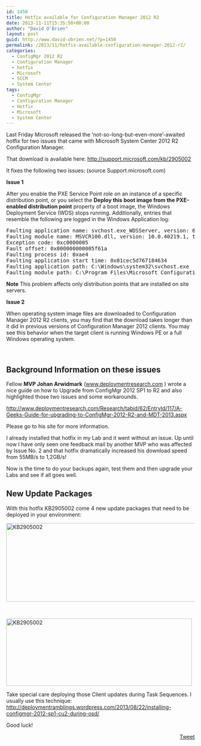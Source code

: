 ```yaml
---
id: 1450
title: Hotfix available for Configuration Manager 2012 R2
date: 2013-11-11T15:35:58+00:00
author: "David O'Brien"
layout: post
guid: http://www.david-obrien.net/?p=1450
permalink: /2013/11/hotfix-available-configuration-manager-2012-r2/
categories:
  - ConfigMgr 2012 R2
  - Configuration Manager
  - hotfix
  - Microsoft
  - SCCM
  - System Center
tags:
  - ConfigMgr
  - Configuration Manager
  - Hotfix
  - Microsoft
  - System Center
---
```

Last Friday Microsoft released the ‘not-so-long-but-even-more’-awaited hotfix for two issues that came with Microsoft System Center 2012 R2 Configuration Manager.

That download is available here: <a href="http://support.microsoft.com/kb/2905002" onclick="_gaq.push(['_trackEvent', 'outbound-article', 'http://support.microsoft.com/kb/2905002', 'http://support.microsoft.com/kb/2905002']);" >http://support.microsoft.com/kb/2905002</a>

It fixes the following two issues: (source Support.microsoft.com)

**Issue 1**

After you enable the PXE Service Point role on an instance of a specific distribution point, or you select the **Deploy this boot image from the PXE-enabled distribution point** property of a boot image, the Windows Deployment Service (WDS) stops running. Additionally, entries that resemble the following are logged in the Windows Application log:

<pre>Faulting application name: svchost.exe_WDSServer, version: 6.3.9600.16384, time stamp: 0x5215dfe3
Faulting module name: MSVCR100.dll, version: 10.0.40219.1, time stamp: 0x4d5f034a
Exception code: 0xc0000005
Fault offset: 0x000000000005f61a
Faulting process id: 0xae4
Faulting application start time: 0x01cec5d767184634
Faulting application path: C:\Windows\system32\svchost.exe
Faulting module path: C:\Program Files\Microsoft Configuration Manager\bin\x64\MSVCR100.dll</pre>

**Note** This problem affects only distribution points that are installed on site servers.

**Issue 2**

When operating system image files are downloaded to Configuration Manager 2012 R2 clients, you may find that the download takes longer than it did in previous versions of Configuration Manager 2012 clients. You may see this behavior when the target client is running Windows PE or a full Windows operating system.

&nbsp;

## Background Information on these issues

Fellow **MVP Johan Arwidmark** (<a href="http://www.deploymentresearch.com" onclick="_gaq.push(['_trackEvent', 'outbound-article', 'http://www.deploymentresearch.com', 'www.deploymentresearch.com']);" >www.deploymentresearch.com</a> ) wrote a nice guide on how to Upgrade from ConfigMgr 2012 SP1 to R2 and also highlighted those two issues and some workarounds.

<a href="http://www.deploymentresearch.com/Research/tabid/62/EntryId/117/A-Geeks-Guide-for-upgrading-to-ConfigMgr-2012-R2-and-MDT-2013.aspx" onclick="_gaq.push(['_trackEvent', 'outbound-article', 'http://www.deploymentresearch.com/Research/tabid/62/EntryId/117/A-Geeks-Guide-for-upgrading-to-ConfigMgr-2012-R2-and-MDT-2013.aspx', 'http://www.deploymentresearch.com/Research/tabid/62/EntryId/117/A-Geeks-Guide-for-upgrading-to-ConfigMgr-2012-R2-and-MDT-2013.aspx']);" >http://www.deploymentresearch.com/Research/tabid/62/EntryId/117/A-Geeks-Guide-for-upgrading-to-ConfigMgr-2012-R2-and-MDT-2013.aspx</a>

Please go to his site for more information.

I already installed that hotfix in my Lab and it went without an issue. Up until now I have only seen one feedback mail by another MVP who was affected by Issue No. 2 and that hotfix dramatically increased his download speed from 55MB/s to 1,2GB/s!

Now is the time to do your backups again, test them and then upgrade your Labs and see if all goes well.

## New Update Packages

With this hotfix KB2905002 come 4 new update packages that need to be deployed in your environment:

<a href="http://www.david-obrien.net/wp-content/uploads/2013/11/updates_console.jpg" onclick="_gaq.push(['_trackEvent', 'outbound-article', 'http://www.david-obrien.net/wp-content/uploads/2013/11/updates_console.jpg', '']);" class="broken_link"><img class="img-responsive aligncenter size-full wp-image-1458" alt="KB2905002" src="http://www.david-obrien.net/wp-content/uploads/2013/11/updates_console.jpg" width="905" height="210" srcset="/media/2013/11/updates_console-250x58.jpg 250w, /media/2013/11/updates_console.jpg 905w" sizes="(max-width: 905px) 100vw, 905px" /></a>

&nbsp;

<a href="http://www.david-obrien.net/wp-content/uploads/2013/11/updates_filesystem.jpg" onclick="_gaq.push(['_trackEvent', 'outbound-article', 'http://www.david-obrien.net/wp-content/uploads/2013/11/updates_filesystem.jpg', '']);" class="broken_link"><img class="img-responsive aligncenter size-full wp-image-1459" alt="KB2905002" src="http://www.david-obrien.net/wp-content/uploads/2013/11/updates_filesystem.jpg" width="496" height="180" /></a>

Take special care deploying those Client updates during Task Sequences. I usually use this technique: <a href="http://deploymentramblings.wordpress.com/2013/08/22/installing-configmgr-2012-sp1-cu2-during-osd/" onclick="_gaq.push(['_trackEvent', 'outbound-article', 'http://deploymentramblings.wordpress.com/2013/08/22/installing-configmgr-2012-sp1-cu2-during-osd/', 'http://deploymentramblings.wordpress.com/2013/08/22/installing-configmgr-2012-sp1-cu2-during-osd/']);" >http://deploymentramblings.wordpress.com/2013/08/22/installing-configmgr-2012-sp1-cu2-during-osd/</a>

Good luck! 

<div style="float: right; margin-left: 10px;">
  <a href="https://twitter.com/share" onclick="_gaq.push(['_trackEvent', 'outbound-article', 'https://twitter.com/share', 'Tweet']);" class="twitter-share-button" data-hashtags="ConfigMgr,Configuration+Manager,Hotfix,Microsoft,System+Center" data-count="vertical" data-url="http://www.david-obrien.net/2013/11/hotfix-available-configuration-manager-2012-r2/">Tweet</a>
</div>

